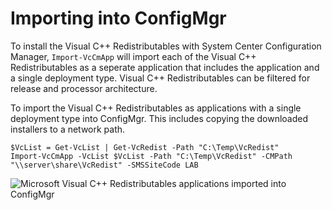 # Importing into ConfigMgr

To install the Visual C++ Redistributables with System Center Configuration Manager, `Import-VcCmApp` will import each of the Visual C++ Redistributables as a seperate application that includes the application and a single deployment type. Visual C++ Redistributables can be filtered for release and processor architecture.

To import the Visual C++ Redistributables as applications with a single deployment type into ConfigMgr. This includes copying the downloaded installers to a network path.

```text
$VcList = Get-VcList | Get-VcRedist -Path "C:\Temp\VcRedist"
Import-VcCmApp -VcList $VcList -Path "C:\Temp\VcRedist" -CMPath "\\server\share\VcRedist" -SMSSiteCode LAB
```

![Microsoft Visual C++ Redistributables applications imported into ConfigMgr](https://raw.githubusercontent.com/aaronparker/Install-VisualCRedistributables/master/images/VcRedistConfigMgr.PNG)

